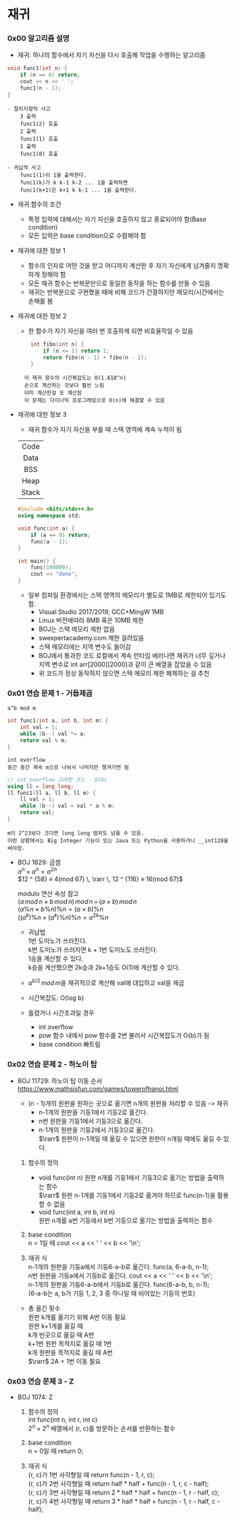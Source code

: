 # 재귀

### 0x00 알고리즘 설명
    
- 재귀: 하나의 함수에서 자기 자신을 다시 호출해 작업을 수행하는 알고리즘
    
```c++
void func1(int n) {
    if (n == 0) return;
    cout << n << ' ';
    func1(n - 1);
}
```
    - 절차지향적 사고
        3 출력
        func1(2) 호출
        2 출력
        func1(1) 호출
        1 출력
        func1(0) 호출
    
    - 귀납적 사고
        func1(1)이 1을 출력한다.
        func1(k)가 k k-1 k-2 ... 1을 출력하면
        func1(k+1)은 k+1 k k-1 ... 1을 출력한다.
    
- 재귀 함수의 조건
    - 특정 입력에 대해서는 자기 자신을 호출하지 않고 종료되어야 함(Base condition)
    - 모든 입력은 base condition으로 수렴해야 함

- 재귀에 대한 정보 1
    - 함수의 인자로 어떤 것을 받고 어디까지 계산한 후 자기 자신에게 넘겨줄지 명확하게 정해야 함
    - 모든 재귀 함수는 반복문만으로 동일한 동작을 하는 함수를 만들 수 있음
    - 재귀는 반복문으로 구현했을 때에 비해 코드가 간결하지만 메모리/시간에서는 손해를 봄

- 재귀에 대한 정보 2
    - 한 함수가 자기 자신을 여러 번 호출하게 되면 비효율적일 수 있음
    ```c++
        int fibo(int n) {
            if (n <= 1) return 1;
            return fibo(n - 1) + fibo(n - 2);
        }
    ```
        이 재귀 함수의 시간복잡도는 O(1.618^n)  
        손으로 계산하는 것보다 훨씬 느림  
        이미 계산한걸 또 계산함
        이 문제는 다이나믹 프로그래밍으로 O(n)에 해결할 수 있음

- 재귀에 대한 정보 3
    - 재귀 함수가 자기 자신을 부를 때 스택 영역에 계속 누적이 됨

    |       |
    |:-----:|
    | Code  |
    | Data  |
    | BSS   |
    | Heap  |
    | Stack |

    ```c++
    #include <bits/stdc++.h>
    using namespace std;

    void func(int a) {
        if (a == 0) return;
        func(a - 1);
    }

    int main() {
        func(100000);
        cout << "done";
    }
    ```
    - 일부 컴파일 환경에서는 스택 영역의 메모리가 별도로 1MB로 제한되어 있기도 함.
        - Visual Studio 2017/2019, GCC+MingW 1MB
        - Linux 버전에따라 8MB 혹은 10MB 제한
        - BOJ는 스택 메모리 제한 없음
        - swexpertacademy.com 제한 걸려있음
        - 스택 메모리에는 지역 변수도 들어감
        - BOJ에서 통과한 코드 로컬에서 계속 런타임 에러나면 재귀가 너무 깊거나 지역 변수로 int arr[2000][2000]과 같이 큰 배열을 잡았을 수 있음
        - 위 코드가 정상 동작하지 않으면 스택 메모리 제한 해제하는 걸 추천


### 0x01 연습 문제 1 - 거듭제곱  
    
    a^b mod m

```c++
int func1(int a, int b, int m) {
    int val = 1;
    while (b--) val *= a;
    return val % m;
}
```

    int overflow
    중간 중간 계속 m으로 나눠서 나머지만 챙겨가면 됨

```c++
// int overflow 고려한 코드 - O(b)
using ll = long long;
ll func1(ll a, ll b, ll m) {
    ll val = 1;
    while (b--) val = val * a % m;
    return val;
}
```
    m이 2^23보다 크다면 long long 범위도 넘을 수 있음.
    이런 상황에서는 Big Integer 기능이 있는 Java 또는 Python을 사용하거나 __int128을 써야함.

- BOJ 1629: 곱셈  
    $a ^ n \times  a ^ n = a ^ {2n}$  
    $12 ^ {58} ≡ 4(mod 67) \, \rarr \, 12 ^ {116} ≡ 16(mod 67)$  

    modulo 연산 속성 참고  
    $(a\,mod\,n \times b\,mod\,n)\,mod\,n\,=\,(a \times b)\,mod\,n$  
    $(a\%n \times b\%n)\%n = (a \times b)\%n$  
    $((a^k)\%n \times (a^k)\%n)\%n = a^{2k} \% n$

    - 귀납법  
        1번 도미노가 쓰러진다.  
        k번 도미노가 쓰러지면 k + 1번 도미노도 쓰러진다.  
        1승을 계산할 수 있다.  
        k승을 계산했으면 2k승과 2k+1승도 O(1)에 계산할 수 있다.  

    - $a^{b/2}\,mod\,m$을 재귀적으로 계산해 val에 대입하고 val을 제곱  
    - 시간복잡도: O(log b)

    - 틀렸거나 시간초과일 경우
        - int overflow
        - pow 함수 내에서 pow 함수를 2번 불러서 시간복잡도가 O(b)가 됨
        - base condition 빠트림

### 0x02 연습 문제 2 - 하노이 탑
- BOJ 11729: 하노이 탑 이동 순서  
https://www.mathsisfun.com/games/towerofhanoi.html  
    - (n - 1)개의 원판을 원하는 곳으로 옮기면 n개의 원판을 처리할 수 있음 -> 재귀
        - n-1개의 원판을 기둥1에서 기둥2로 옮긴다.
        - n번 원판을 기둥1에서 기둥3으로 옮긴다.
        - n-1개의 원판을 기둥2에서 기둥3으로 옮긴다.  
    $\rarr$ 원판이 n-1개일 때 옮길 수 있으면 원판이 n개일 때에도 옮길 수 있다.

    1. 함수의 정의  
        - void func(int n) 원판 n개를 기둥1에서 기둥3으로 옮기는 방법을 출력하는 함수  
        $\rarr$ 원판 n-1개를 기둥1에서 기둥2로 옮겨야 하므로 func(n-1)을 활용할 수 없음
        - void func(int a, int b, int n)  
        원판 n개를 a번 기둥에서 b번 기둥으로 옮기는 방법을 출력하는 함수

    2. base condition  
        n = 1일 때 cout << a << ' ' << b << '\n';
    
    3. 재귀 식  
        n-1개의 원판을 기둥a에서 기둥6-a-b로 옮긴다.
        func(a, 6-a-b, n-1);  
        n번 원판을 기둥a에서 기둥b로 옮긴다.
        cout << a << ' ' << b << '\n';  
        n-1개의 원판을 기둥6-a-b에서 기둥b로 옮긴다.
        func(6-a-b, b, n-1);  
        (6-a-b는 a, b가 기둥 1, 2, 3 중 하나일 때 비어있는 기둥의 번호)

    - 총 옮긴 횟수  
    원판 k개를 옮기기 위해 A번 이동 필요  
    원판 k+1개를 옮길 때  
        k개 빈곳으로 옮길 때 A번  
        k+1번 원판 목적지로 옮길 때 1번  
        k개 원판을 목적지로 옮길 때 A번  
        $\rarr$ 2A + 1번 이동 필요

### 0x03 연습 문제 3 - Z
- BOJ 1074: Z

    1. 함수의 정의  
    int func(int n, int r, int c)  
    $2^n \times 2^n$ 배열에서 (r, c)를 방문하는 순서를 반환하는 함수

    2. base condition  
        n = 0일 때 return 0;

    3. 재귀 식  
        (r, c)가 1번 사각형일 때 return func(n - 1, r, c);  
        (r, c)가 2번 사각형일 때 return  half * half + func(n - 1, r, c - half);  
        (r, c)가 3번 사각형일 때 return  2 * half * half + func(n - 1, r - half, c);  
        (r, c)가 4번 사각형일 때 return 3 * half * half + func(n - 1, r - half, c - half);  
